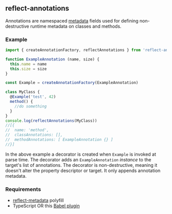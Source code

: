 ## reflect-annotations

Annotations are namespaced [metadata](https://www.npmjs.com/package/reflect-metadata) fields used for defining non-destructive runtime metadata on classes and methods.

### Example
```javascript
import { createAnnotationFactory, reflectAnnotations } from 'reflect-annotations'

function ExampleAnnotation (name, size) {
  this.name = name
  this.size = size
}

const Example = createAnnotationFactory(ExampleAnnotation)

class MyClass {
  @Example('test', 42)
  method() {
    //do something
  }
}
console.log(reflectAnnotations(MyClass))
//[{
//  name: 'method',
//  classAnnotations: [],
//  methodAnnotations: [ ExampleAnnotation {} ]
//}]
```

In the above example a decorator is created when `Example` is invoked at parse time. The decorator adds an `ExampleAnnotation` _instance_ to the target's list of annotations. The decorator is non-destructive, meaning it doesn't alter the property descriptor or target. It only appends annotation metadata.

### Requirements
- [reflect-metadata](https://www.npmjs.com/package/reflect-metadata) polyfill
- TypeScript OR this [Babel plugin](https://www.npmjs.com/package/babel-plugin-transform-decorators-legacy)
